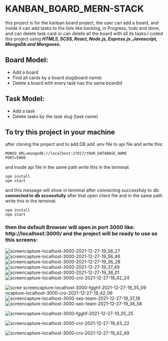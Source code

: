 # KANBAN_BOARD_MERN-STACK
this project is for the kanban board project, the user can add a board, and inside it can add tasks to the lists like backlog, in Progress, todo and done, and can delete task card or can delete all the board with all its tasks.I coded this project using ***HTML5, SCSS, React, Node.js, Express.js ,Javascript, MongoDb and Mongoose.***

## Board Model:
- Add a board
- Find all cards by a board slug(board name)
- Delete a board with every task has the same boardId      

## Task Model:
- Add a task
- Delete tasks by the task slug (task name)

## To try this project in your machine 

after cloning the project and to add DB add .env file to api file and write this:
```
MONGO_URL=mongodb://localhost:27017/YOUR_DATABASE_NAME
PORT=5000
```
and inside api file in the same path write this in the terminal:
```
npm install
npm start
``` 
and this message will show in terminal after connecting successfuly to db: ****connected to db sccessfully****
after that open client file and in the same path write this in the terminal:
```
npm install
npm start
``` 


### then the default Browser will open in port 3000 like: ****http://localhost:3000/**** and the project will be ready to use as this screens:

![screencapture-localhost-3000-2021-12-27-19_56_27](https://user-images.githubusercontent.com/64332249/147492261-f48f8d20-eae7-49e0-970c-a5a70e44e717.png)
![screencapture-localhost-3000-2021-12-27-19_56_46](https://user-images.githubusercontent.com/64332249/147492265-96328338-466f-4429-96ba-23f8d0a74a77.png)
![screencapture-localhost-3000-2021-12-27-19_36_28](https://user-images.githubusercontent.com/64332249/147492254-c4edc45a-84eb-4b43-8390-f7cc52dcec64.png)
![screencapture-localhost-3000-2021-12-27-19_37_49](https://user-images.githubusercontent.com/64332249/147492259-618bde6f-17b8-4604-bcf3-7e800ae4507b.png)
![screencapture-localhost-3000-2021-12-27-19_36_01](https://user-images.githubusercontent.com/64332249/147492267-06e2af19-ffd5-4cb8-9eef-89c00358ae71.png)
![screencapture-localhost-3000-cro-2021-12-27-19_42_24](https://user-images.githubusercontent.com/64332249/147492418-c8242b60-869f-4de9-8e05-265c76421029.png)

![scree
![screencapture-localhost-3000-fgghf-2021-12-27-19_35_09](https://user-images.githubusercontent.com/64332249/147492415-e3f234b5-13cd-4e33-89ff-649e0830b49d.png)
ncapture-localhost-3000-cro-2021-12-27-19_42_06](https://user-images.githubusercontent.com/64332249/147492403-ae073dc8-12c1-4ab3-b53e-f1424f0c73e0.png)
![screencapture-localhost-3000-seo-team-2021-12-27-19_37_18](https://user-images.githubusercontent.com/64332249/147492408-36d6617b-cb45-4509-a51d-92c9101a1f71.png)
![screencapture-localhost-3000-seo-team-2021-12-27-19_36_58](https://user-images.githubusercontent.com/64332249/147492413-4cf2cd56-328c-4387-9e4e-e333a569f2ab.png)

![screencapture-localhost-3000-fgghf-2021-12-27-19_35_25](https://user-images.githubusercontent.com/64332249/147492486-776384c6-3afb-46f8-aea5-b8272ddbc103.png)

![screencapture-localhost-3000-cro-2021-12-27-19_43_22](https://user-images.githubusercontent.com/64332249/147492476-b668fb39-f7a4-4e2d-9c2a-da5b7e761cdc.png)

![screencapture-localhost-3000-cro-2021-12-27-19_42_49](https://user-images.githubusercontent.com/64332249/147492482-6eabc66e-a186-4e24-86c3-87ed28f62a95.png)
